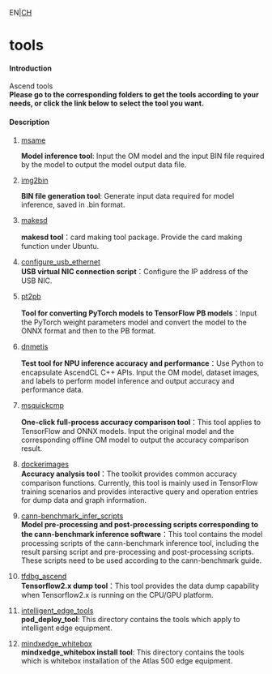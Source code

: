 <!--
 * @Author: your name
 * @Date: 2021-07-05 20:26:55
 * @LastEditTime: 2021-07-08 10:14:20
 * @LastEditors: Please set LastEditors
 * @Description: In User Settings Edit
 * @FilePath: \tools\README_EN.md
-->
EN|[CH](Readme_cn.md)

# tools

#### Introduction

Ascend tools   
**Please go to the corresponding folders to get the tools according to your needs, or click the link below to select the tool you want.**

#### Description

1.  [msame](https://github.com/Ascend/tools/tree/master/msame)

    **Model inference tool**: Input the OM model and the input BIN file required by the model to output the model output data file.

2.  [img2bin](https://github.com/Ascend/tools/tree/master/img2bin)

    **BIN file generation tool**: Generate input data required for model inference, saved in .bin format.

3.  [makesd](https://github.com/Ascend/tools/tree/master/makesd)
    
    **makesd tool**：card making tool package. Provide the card making function under Ubuntu.  

4.  [configure_usb_ethernet](https://github.com/Ascend/tools/tree/master/configure_usb_ethernet)  
     **USB virtual NIC connection script**：Configure the IP address of the USB NIC.
    
5. [pt2pb](https://github.com/Ascend/tools/tree/master/pt2pb)  

   **Tool for converting PyTorch models to TensorFlow PB models**：Input the PyTorch weight parameters model and convert the model to the ONNX format and then to the PB format.

6. [dnmetis](https://github.com/Ascend/tools/tree/master/dnmetis)  

   **Test tool for NPU inference accuracy and performance**：Use Python to encapsulate AscendCL C++ APIs. Input the OM model, dataset images, and labels to perform model inference and output accuracy and performance data.   

7. [msquickcmp](https://github.com/Ascend/tools/tree/master/msquickcmp)    

   **One-click full-process accuracy comparison tool**：This tool applies to TensorFlow and ONNX models. Input the original model and the corresponding offline OM model to output the accuracy comparison result.    

8. [dockerimages](./precision_tool)    
   **Accuracy analysis tool**：The toolkit provides common accuracy comparison functions. Currently, this tool is mainly used in TensorFlow training scenarios and provides interactive query and operation entries for dump data and graph information.

9. [cann-benchmark_infer_scripts](./cann-benchmark_infer_scripts)     
    **Model pre-processing and post-processing scripts corresponding to the cann-benchmark inference software**：This tool contains the model processing scripts of the cann-benchmark inference tool, including the result parsing script and pre-processing and post-processing scripts. These scripts need to be used according to the cann-benchmark guide.

10. [tfdbg_ascend](./tfdbg_ascend)    
   **Tensorflow2.x dump tool**：This tool provides the data dump capability when Tensorflow2.x is running on the CPU/GPU platform.

11. [intelligent_edge_tools](https://github.com/Ascend/tools/tree/master/intelligent_edge_tools)  
   **pod_deploy_tool**: This directory contains the tools which apply to intelligent edge equipment.

12. [mindxedge_whitebox](https://github.com/Ascend/tools/tree/master/mindxedge_whitebox)  
   **mindxedge_whitebox install tool**: This directory contains the tools which is whitebox installation of the Atlas 500 edge equipment.